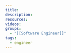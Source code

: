 ```yaml
---
title: 
description: 
resources: 
videos: 
groups:
  - "[[Software Engineer]]"
tags:
  - engineer
---
```

